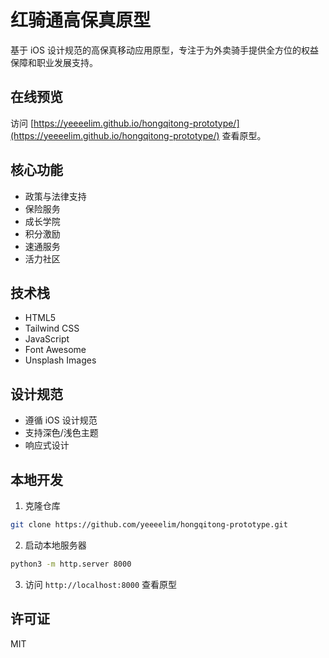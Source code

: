 # 红骑通高保真原型

基于 iOS 设计规范的高保真移动应用原型，专注于为外卖骑手提供全方位的权益保障和职业发展支持。

## 在线预览

访问 [https://yeeeelim.github.io/hongqitong-prototype/](https://yeeeelim.github.io/hongqitong-prototype/) 查看原型。

## 核心功能

- 政策与法律支持
- 保险服务
- 成长学院
- 积分激励
- 速通服务
- 活力社区

## 技术栈

- HTML5
- Tailwind CSS
- JavaScript
- Font Awesome
- Unsplash Images

## 设计规范

- 遵循 iOS 设计规范
- 支持深色/浅色主题
- 响应式设计

## 本地开发

1. 克隆仓库
```bash
git clone https://github.com/yeeeelim/hongqitong-prototype.git
```

2. 启动本地服务器
```bash
python3 -m http.server 8000
```

3. 访问 `http://localhost:8000` 查看原型

## 许可证

MIT